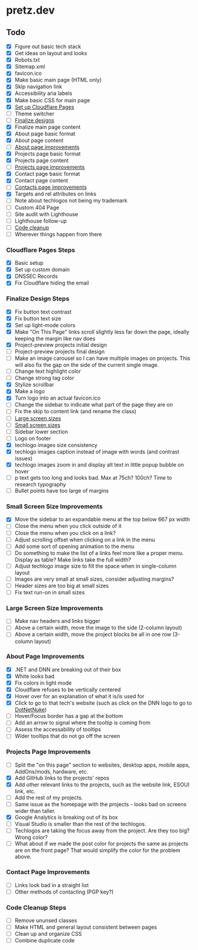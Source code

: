 # pretz.dev

## Todo

- [x] Figure out basic tech stack
- [x] Get ideas on layout and looks
- [x] Robots.txt
- [x] Sitemap.xml
- [x] favicon.ico
- [x] Make basic main page (HTML only)
- [x] Skip navigation link
- [x] Accessibility aria labels
- [x] Make basic CSS for main page
- [x] [Set up Cloudflare Pages](#cloudflare-pages-steps)
- [ ] Theme switcher
- [ ] [Finalize designs](#finalize-design-steps)
- [x] Finalize main page content
- [x] About page basic format
- [x] About page content
- [ ] [About page improvements](#about-page-improvements)
- [x] Projects page basic format
- [x] Projects page content
- [ ] [Projects page improvements](#projects-page-improvements)
- [x] Contact page basic format
- [x] Contact page content
- [ ] [Contacts page improvements](#contacts-page-improvements)
- [x] Targets and rel attributes on links
- [ ] Note about techlogos not being my trademark
- [ ] Custom 404 Page
- [ ] Site audit with Lighthouse
- [ ] Lighthouse follow-up
- [ ] [Code cleanup](#code-cleanup-steps)
- [ ] Wherever things happen from there

### Cloudflare Pages Steps

- [x] Basic setup
- [x] Set up custom domain
- [x] DNSSEC Records
- [x] Fix Cloudflare hiding the email

### Finalize Design Steps

- [x] Fix button text contrast
- [x] Fix button text size
- [x] Set up light-mode colors
- [x] Make "On This Page" links scroll slightly less far down the page, ideally keeping the margin like nav does
- [x] Project-preview projects initial design
- [ ] Project-preview projects final design
- [ ] Make an image carousel so I can have multiple images on projects. This will also fix the gap on the side of the current single image.
- [ ] Change text highlight color
- [ ] Change strong tag color
- [x] Stylize scrollbar
- [x] Make a logo
- [x] Turn logo into an actual favicon.ico
- [ ] Change the sidebar to indicate what part of the page they are on
- [ ] Fix the skip to content link (and rename the class)
- [ ] [Large screen sizes](#large-screen-size-improvements)
- [ ] [Small screen sizes](#small-screen-size-improvements)
- [ ] Sidebar lower section
- [ ] Logo on footer
- [x] techlogo images size consistency
- [x] techlogo images caption instead of image with words (and contrast issues)
- [x] techlogo images zoom in and display alt text in little popup bubble on hover
- [ ] p text gets too long and looks bad. Max at 75ch? 100ch? Time to research typography
- [ ] Bullet points have too large of margins

### Small Screen Size Improvements

- [x] Move the sidebar to an expandable menu at the top below 667 px width
- [ ] Close the menu when you click outside of it
- [ ] Close the menu when you click on a link?
- [ ] Adjust scrolling offset when clicking on a link in the menu
- [ ] Add some sort of opening animation to the menu
- [ ] Do something to make the list of a links feel more like a proper menu. Display as table? Make links take the full width?
- [ ] Adjust techlogo image size to fill the space when in single-column layout
- [ ] Images are very small at small sizes, consider adjusting margins?
- [ ] Header sizes are too big at small sizes
- [ ] Fix text run-on in small sizes

### Large Screen Size Improvements

- [ ] Make nav headers and links bigger
- [ ] Above a certain width, move the image to the side (2-column layout)
- [ ] Above a certain width, move the project blocks be all in one row (3-column layout)

### About Page Improvements

- [x] .NET and DNN are breaking out of their box
- [x] White looks bad
- [x] Fix colors in light mode
- [x] Cloudflare refuses to be vertically centered
- [x] Hover over for an explanation of what it is/is used for
- [x] Click to go to that tech's website (such as click on the DNN logo to go to [DotNetNuke](https://www.dnnsoftware.com/))
- [ ] Hover/Focus border has a gap at the bottom
- [ ] Add an arrow to signal where the tooltip is coming from
- [ ] Assess the accessability of tooltips
- [ ] Wider tooltips that do not go off the screen

### Projects Page Improvements

- [ ] Split the "on this page" section to websites, desktop apps, mobile apps, AddOns/mods, hardware, etc.
- [x] Add GitHub links to the projects' repos
- [x] Add other relevant links to the projects, such as the website link, ESOUI link, etc.
- [ ] Add the rest of my projects.
- [ ] Same issue as the homepage with the projects - looks bad on screens wider than taller.
- [x] Google Analytics is breaking out of its box
- [ ] Visual Studio is smaller than the rest of the techlogos.
- [ ] Techlogos are taking the focus away from the project. Are they too big? Wrong color?
- [ ] What about if we made the post color for projects the same as projects are on the front page? That would simplify the color for the problem above.

### Contact Page Improvements

- [ ] Links look bad in a straight list
- [ ] Other methods of contacting (PGP key?)

### Code Cleanup Steps

- [ ] Remove ununsed classes
- [ ] Make HTML and general layout consistent between pages
- [ ] Clean up and organize CSS
- [ ] Combine duplicate code
